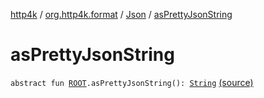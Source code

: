 [http4k](../../index.md) / [org.http4k.format](../index.md) / [Json](index.md) / [asPrettyJsonString](./as-pretty-json-string.md)

# asPrettyJsonString

`abstract fun `[`ROOT`](index.md#ROOT)`.asPrettyJsonString(): `[`String`](https://kotlinlang.org/api/latest/jvm/stdlib/kotlin/-string/index.html) [(source)](https://github.com/http4k/http4k/blob/master/http4k-core/src/main/kotlin/org/http4k/format/Json.kt#L24)